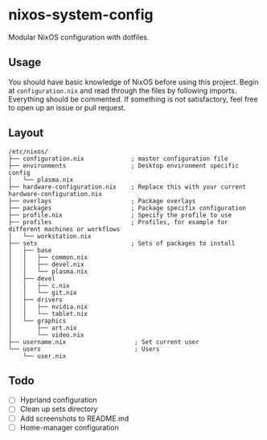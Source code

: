 # nixos-system-config
Modular NixOS configuration with dotfiles. 
## Usage
You should have basic knowledge of NixOS before using this project. Begin at `configuration.nix` and read through the files by following imports. 
Everything should be commented. If something is not satisfactory, feel free to open up an issue or pull request.
## Layout
```
/etc/nixos/
├── configuration.nix             ; master configuration file
├── environments                  ; Desktop environment specific config
│   └── plasma.nix
├── hardware-configuration.nix    ; Replace this with your current hardware-configuration.nix
├── overlays                      ; Package overlays
├── packages                      ; Package specifix configuration
├── profile.nix                   ; Specify the profile to use
├── profiles                      ; Profiles, for example for different machines or workflows
│   └── workstation.nix
├── sets                          ; Sets of packages to install
│   ├── base
│   │   ├── common.nix
│   │   ├── devel.nix
│   │   └── plasma.nix
│   ├── devel
│   │   ├── c.nix
│   │   └── git.nix
│   ├── drivers
│   │   ├── nvidia.nix
│   │   └── tablet.nix
│   └── graphics
│       ├── art.nix
│       └── video.nix
├── username.nix                   ; Set current user
└── users                          ; Users
    └── user.nix
```
## Todo
- [ ] Hyprland configuration
- [ ] Clean up sets directory
- [ ] Add screenshots to README.md
- [ ] Home-manager configuration
